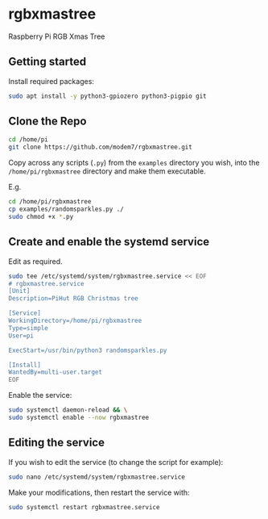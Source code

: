 # rgbxmastree

Raspberry Pi RGB Xmas Tree

## Getting started

Install required packages:

```bash
sudo apt install -y python3-gpiozero python3-pigpio git
```

## Clone the Repo
```bash
cd /home/pi
git clone https://github.com/modem7/rgbxmastree.git
```

Copy across any scripts (`.py`) from the `examples` directory you wish, into the `/home/pi/rgbxmastree` directory and make them executable.

E.g.

```bash
cd /home/pi/rgbxmastree
cp examples/randomsparkles.py ./
sudo chmod +x *.py
```

## Create and enable the systemd service

Edit as required.

```bash
sudo tee /etc/systemd/system/rgbxmastree.service << EOF
# rgbxmastree.service
[Unit]
Description=PiHut RGB Christmas tree

[Service]
WorkingDirectory=/home/pi/rgbxmastree
Type=simple
User=pi

ExecStart=/usr/bin/python3 randomsparkles.py

[Install]
WantedBy=multi-user.target
EOF
```

Enable the service:

```bash
sudo systemctl daemon-reload && \
sudo systemctl enable --now rgbxmastree
```

## Editing the service

If you wish to edit the service (to change the script for example):

```bash
sudo nano /etc/systemd/system/rgbxmastree.service
```

Make your modifications, then restart the service with:

```bash
sudo systemctl restart rgbxmastree.service
```

